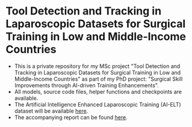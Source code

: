 # Tool Detection and Tracking in Laparoscopic Datasets for Surgical Training in Low and Middle-Income Countries

- This is a private repository for my MSc project "Tool Detection and Tracking in Laparoscopic Datasets for Surgical Training in Low and Middle-Income Countries" as part of my PhD project: "Surgical Skill Improvements through AI-driven Training Enhancements".
- All models, source code files, helper functions and checkpoints are available.
- The Artificial Intelligence Enhanced Laparoscopic Training (AI-ELT) dataset will be available [here](https://github.com/omariosc/AI-ELT/).
- The accompanying report can be found [here](https://github.com/omariosc/msc-report/).

